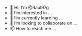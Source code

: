 - 👋 Hi, I’m @Raul97g
- 👀 I’m interested in ...
- 🌱 I’m currently learning ...
- 💞️ I’m looking to collaborate on ...
- 📫 How to reach me ...

<!---
Raul97g/Raul97g is a ✨ special ✨ repository because its `README.md` (this file) appears on your GitHub profile.
You can click the Preview link to take a look at your changes.
--->
